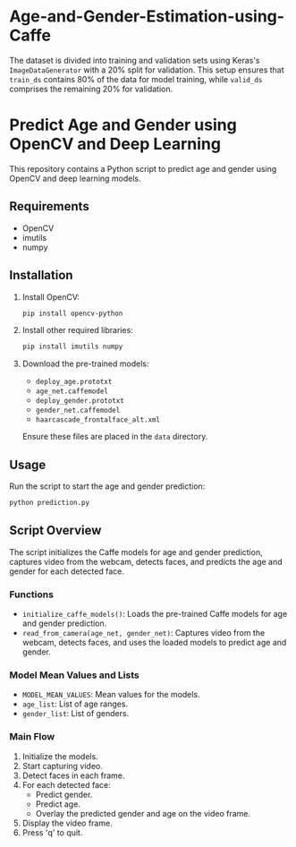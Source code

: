 # Age-and-Gender-Estimation-using-Caffe
The dataset is divided into training and validation sets using Keras's `ImageDataGenerator` with a 20% split for validation. This setup ensures that `train_ds` contains 80% of the data for model training, while `valid_ds` comprises the remaining 20% for validation.


# Predict Age and Gender using OpenCV and Deep Learning

This repository contains a Python script to predict age and gender using OpenCV and deep learning models.

## Requirements

- OpenCV
- imutils
- numpy

## Installation

1. Install OpenCV:
   ```sh
   pip install opencv-python
   ```

2. Install other required libraries:
   ```sh
   pip install imutils numpy
   ```

3. Download the pre-trained models:
   - `deploy_age.prototxt`
   - `age_net.caffemodel`
   - `deploy_gender.prototxt`
   - `gender_net.caffemodel`
   - `haarcascade_frontalface_alt.xml`

   Ensure these files are placed in the `data` directory.

## Usage

Run the script to start the age and gender prediction:
```sh
python prediction.py
```

## Script Overview

The script initializes the Caffe models for age and gender prediction, captures video from the webcam, detects faces, and predicts the age and gender for each detected face.

### Functions

- `initialize_caffe_models()`: Loads the pre-trained Caffe models for age and gender prediction.
- `read_from_camera(age_net, gender_net)`: Captures video from the webcam, detects faces, and uses the loaded models to predict age and gender.

### Model Mean Values and Lists

- `MODEL_MEAN_VALUES`: Mean values for the models.
- `age_list`: List of age ranges.
- `gender_list`: List of genders.

### Main Flow

1. Initialize the models.
2. Start capturing video.
3. Detect faces in each frame.
4. For each detected face:
   - Predict gender.
   - Predict age.
   - Overlay the predicted gender and age on the video frame.
5. Display the video frame.
6. Press 'q' to quit.









